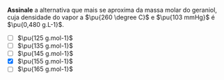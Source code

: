 **Assinale** a alternativa que mais se aproxima da massa molar do geraniol, cuja densidade do vapor a $\pu{260 \degree C}$ e $\pu{103 mmHg}$ é $\pu{0,480 g.L-1}$. 

- [ ] $\pu{125 g.mol-1}$
- [ ] $\pu{135 g.mol-1}$
- [ ] $\pu{145 g.mol-1}$
- [x] $\pu{155 g.mol-1}$
- [ ] $\pu{165 g.mol-1}$
